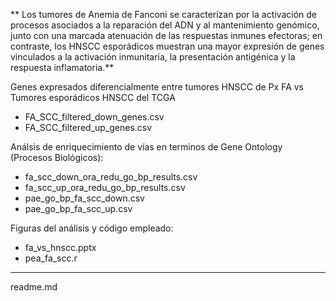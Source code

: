 ** Los tumores de Anemia de Fanconi se caracterizan por la activación de procesos asociados a la reparación del ADN y al mantenimiento genómico, junto con una marcada atenuación de las respuestas inmunes efectoras; en contraste, los HNSCC esporádicos muestran una mayor expresión de genes vinculados a la activación inmunitaria, la presentación antigénica y la respuesta inflamatoria.**

Genes expresados diferencialmente entre tumores HNSCC de Px FA vs Tumores esporádicos HNSCC del TCGA
+ FA_SCC_filtered_down_genes.csv
+ FA_SCC_filtered_up_genes.csv

Análsis de enriquecimiento de vías en terminos de Gene Ontology (Procesos Biológicos):
+ fa_scc_down_ora_redu_go_bp_results.csv
+ fa_scc_up_ora_redu_go_bp_results.csv
+ pae_go_bp_fa_scc_down.csv
+ pae_go_bp_fa_scc_up.csv

Figuras del análisis y código empleado:
+ fa_vs_hnscc.pptx
+ pea_fa_scc.r

---

readme.md